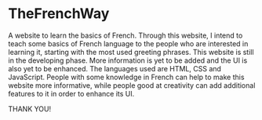 # TheFrenchWay
A website to learn the basics of French. 
Through this website, I intend to teach some basics of French language to the people who are interested in learning it, starting with the most used greeting phrases. 
This website is still in the developing phase. 
More information is yet to be added and the UI is also yet to be enhanced. 
The languages used are HTML, CSS and JavaScript. 
People with some knowledge in French can help to make this website more informative, while people good at creativity can add additional features to it in order to enhance its UI.

THANK YOU!
